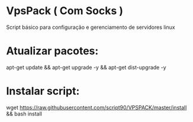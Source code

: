 # VpsPack ( Com Socks )

Script básico para configuração e gerenciamento de servidores linux

# Atualizar pacotes:

apt-get update && apt-get upgrade -y && apt-get dist-upgrade -y

# Instalar script:

wget https://raw.githubusercontent.com/script90/VPSPACK/master/install && bash install
